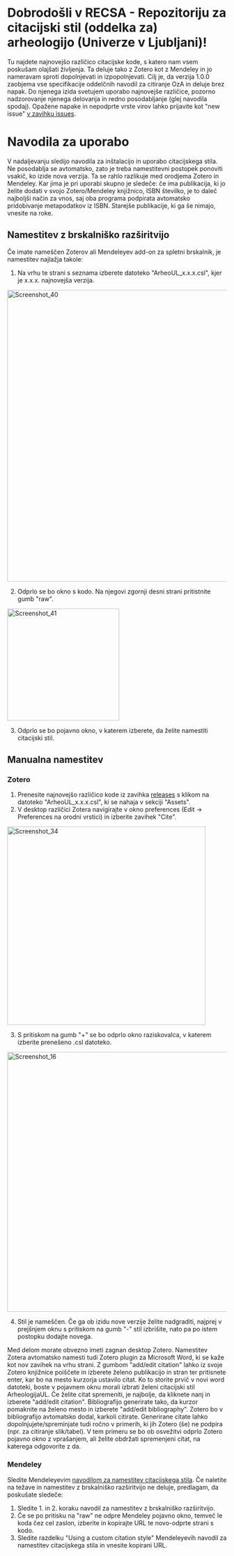 # Dobrodošli v RECSA - Repozitoriju za citacijski stil (oddelka za) arheologijo (Univerze v Ljubljani)!

Tu najdete najnovejšo različico citacijske kode, s katero nam vsem poskušam olajšati življenja. Ta deluje tako z Zotero kot z Mendeley in jo nameravam sproti dopolnjevati in izpopolnjevati. Cilj je, da verzija 1.0.0 zaobjema vse specifikacije oddelčnih navodil za citiranje OzA in deluje brez napak. Do njenega izida svetujem uporabo najnovejše različice, pozorno nadzorovanje njenega delovanja in redno posodabljanje (glej navodila spodaj). Opažene napake in nepodprte vrste virov lahko prijavite kot "new issue" [v zavihku issues](https://github.com/enej-ls/recsa/issues).
# Navodila za uporabo
V nadaljevanju sledijo navodila za inštalacijo in uporabo citacijskega stila. Ne posodablja se avtomatsko, zato je treba namestitevni postopek ponoviti vsakič, ko izide nova verzija. Ta se rahlo razlikuje med orodjema Zotero in Mendeley. Kar jima je pri uporabi skupno je sledeče: če ima publikacija, ki jo želite dodati v svojo Zotero/Mendeley knjižnico, ISBN številko, je to daleč najboljši način za vnos, saj oba programa podpirata avtomatsko pridobivanje metapodatkov iz ISBN. Starejše publikacije, ki ga še nimajo, vnesite na roke.
## Namestitev z brskalniško razširitvijo
Če imate nameščen Zoterov ali Mendeleyev add-on za spletni brskalnik, je namestitev najlažja takole:
1. Na vrhu te strani s seznama izberete datoteko "ArheoUL_x.x.x.csl", kjer je x.x.x. najnovejša verzija.
 <img width="669" alt="Screenshot_40" src="https://github.com/enej-ls/recsa/assets/63611350/73e0f5cd-91c3-4000-a74c-91bc9038f33c">

2. Odprlo se bo okno s kodo. Na njegovi zgornji desni strani pritistnite gumb "raw".
<img width="257" alt="Screenshot_41" src="https://github.com/enej-ls/recsa/assets/63611350/a14ada12-4fb4-4c55-b2bd-046412c0bb9f">

3. Odprlo se bo pojavno okno, v katerem izberete, da želite namestiti citacijski stil.
## Manualna namestitev
### Zotero
1. Prenesite najnovejšo različico kode iz zavihka [releases](https://github.com/enej-ls/recsa/releases) s klikom na datoteko "ArheoUL_x.x.x.csl", ki se nahaja v sekciji "Assets".
2. V desktop različici Zotera navigirajte v okno preferences (Edit -> Preferences na orodni vrstici) in izberite zavihek "Cite".
<img width="455" alt="Screenshot_34" src="https://github.com/enej-ls/recsa/assets/63611350/d11e780f-fdd0-45b0-8049-0d2667e3e9e7">

3. S pritiskom na gumb "+" se bo odprlo okno raziskovalca, v katerem izberite prenešeno .csl datoteko.

<img width="596" alt="Screenshot_16" src="https://github.com/enej-ls/recsa/assets/63611350/ad2b825b-87d0-4c1a-88b3-1fc9b3bc3063">

4. Stil je nameščen. Če ga ob izidu nove verzije želite nadgraditi, najprej v prejšnjem oknu s pritiskom na gumb "-" stil izbrišite, nato pa po istem postopku dodajte novega.

Med delom morate obvezno imeti zagnan desktop Zotero. Namestitev Zotera avtomatsko namesti tudi Zotero plugin za Microsoft Word, ki se kaže kot nov zavihek na vrhu strani. Z gumbom "add/edit citation" lahko iz svoje Zotero knjižnice poiščete in izberete želeno publikacijo in stran ter pritisnete enter, kar bo na mesto kurzorja ustavilo citat. Ko to storite prvič v novi word datoteki, boste v pojavnem oknu morali izbrati želeni citacijski stil ArheologijaUL. Če želite citat spremeniti, je najbolje, da kliknete nanj in izberete "add/edit citation". Bibliografijo generirate tako, da kurzor pomaknite na želeno mesto in izberete "add/edit bibliography". Zotero bo v bibliografijo avtomatsko dodal, karkoli citirate.
Generirane citate lahko dopolnjujete/spreminjate tudi ročno v primerih, ki jih Zotero (še) ne podpira (npr. za citiranje slik/tabel). V tem primeru se bo ob osvežitvi odprlo Zotero pojavno okno z vprašanjem, ali želite obdržati spremenjeni citat, na katerega odgovorite z da.
### Mendeley
Sledite Mendeleyevim [navodilom za namestitev citacijskega stila](https://www.mendeley.com/guides/mendeley-cite/05-choosing-and-changing-citation-styles). Če naletite na težave in namestitev z brskalniško razširitvijo ne deluje, predlagam, da poskušate sledeče:
1. Sledite 1. in 2. koraku navodil za namestitev z brskalniško razširitvijo.
2. Če se po pritisku na "raw" ne odpre Mendeley pojavno okno, temveč le koda čez cel zaslon, izberite in kopirajte URL te novo-odprte strani s kodo.
3. Sledite razdelku "Using a custom citation style" Mendeleyevih navodil za namestitev citacijskega stila in vnesite kopirani URL.
